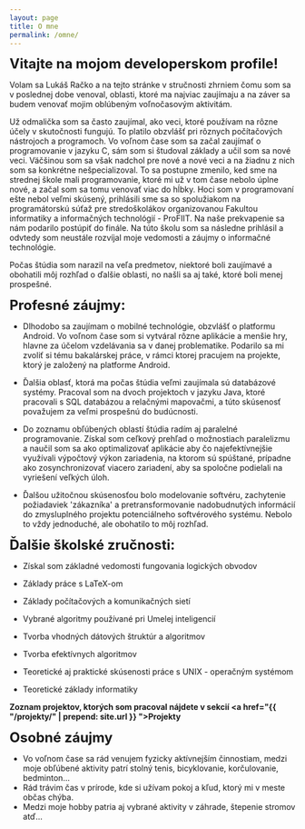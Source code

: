 ```yaml
---
layout: page
title: O mne
permalink: /omne/
---
```




<font size="5"><b>Vitajte na mojom developerskom profile!</b></font>

Volam sa Lukáš Račko a na tejto stránke v stručnosti zhrniem čomu som sa
 v poslednej dobe venoval, oblasti, ktoré ma najviac zaujímaju a na záver sa
 budem venovať mojim oblúbeným voľnočasovým aktivitám.
 
 
  Už odmalička som sa často zaujímal, ako veci, ktoré používam na rôzne účely
  v skutočnosti fungujú. To platilo obzvlášť pri rôznych počítačových nástrojoch
  a programoch. Vo voľnom čase som sa začal zaujímať o programovanie v jazyku C, 
  sám som si študoval základy a učil som sa nové veci. Väčšinou som sa však nadchol
  pre nové a nové veci a na žiadnu z nich som sa konkrétne nešpecializoval. To 
  sa postupne zmenilo, ked sme na strednej škole mali programovanie, ktoré mi už
  v tom čase nebolo úplne nové, a začal som sa tomu venovať viac do hĺbky. Hoci 
  som v programovaní ešte nebol veľmi skúsený, prihlásili sme sa so spolužiakom 
  na programátorskú súťaž pre stredoškolákov organizovanou Fakultou informatiky a
  informačných technológií - ProFIIT. Na naše prekvapenie sa nám podarilo postúpiť 
  do finále. Na túto školu som sa následne prihlásil a odvtedy som neustále rozvíjal 
  moje vedomosti a záujmy o informačné technológie.
  
  Počas štúdia som narazil na veľa predmetov, niektoré boli zaujímavé a obohatili 
  môj rozhľad o ďalšie oblasti, no našli sa aj také, ktoré boli menej prospešné.
 
<font size="5"><b>Profesné záujmy:</b></font>
 
 - Dlhodobo sa zaujímam o mobilné technológie, obzvlášť o platformu Android. Vo 
  voľnom čase som si vytváral rôzne aplikácie a menšie hry, hlavne za účelom vzdelávania 
  sa v danej problematike. Podarilo sa mi zvoliť si tému bakalárskej práce, v rámci 
  ktorej pracujem na projekte, ktorý je založený na platforme Android. 
  
 - Ďalšia oblasť, ktorá ma počas štúdia veľmi zaujímala sú databázové systémy. 
   Pracoval som na dvoch projektoch v jazyku Java, ktoré pracovali s SQL databázou 
   a relačnými mapovačmi, a túto skúsenosť považujem za veľmi prospešnú do budúcnosti.
   
 - Do zoznamu obľúbených oblastí štúdia radím aj paralelné programovanie. Získal som 
 ceľkový prehľad o možnostiach paralelizmu a naučil som sa ako optimalizovať aplikácie 
 aby čo najefektívnejšie využívali výpočtový výkon zariadenia, na ktorom sú spúštané, 
 prípadne ako zosynchronizovať viacero zariadení, aby sa spoločne podielali na vyriešení 
 veľkých úloh.
 
 - Ďalšou užitočnou skúsenosťou bolo modelovanie softvéru, zachytenie požiadaviek 'zákazníka' a 
 pretransformovanie nadobudnutých informácií do zmysluplného projektu potenciálneho 
 softvérového systému. Nebolo to vždy jednoduché, ale obohatilo to môj rozhľad.
 
 <font size="5"><b>Ďalšie školské zručnosti:</b></font>

 - Získal som základné vedomosti fungovania logických obvodov
 
 - Základy práce s LaTeX-om
 
 - Základy počítačových a komunikačných sietí
 
 - Vybrané algoritmy používané pri Umelej inteligencií
 
 - Tvorba vhodných dátových štruktúr a algoritmov
 
 - Tvorba efektívnych algoritmov
 
 - Teoretické aj praktické skúsenosti práce s UNIX - operačným systémom
 
 - Teoretické základy informatiky
 
 <b>Zoznam projektov, ktorých som pracoval nájdete v sekcií <a href="{{ "/projekty/" | prepend: site.url }}  ">Projekty</a></b>      
 

  <font size="5"><b>Osobné záujmy</b></font>
  
  - Vo voľnom čase sa rád venujem fyzicky aktívnejším činnostiam, medzi moje obľúbené 
  aktivity patrí stolný tenis, bicyklovanie, korčulovanie, bedminton...
  - Rád trávim čas v prírode, kde si užívam pokoj a kľud, ktorý mi v meste občas chýba.
  - Medzi moje hobby patria aj vybrané aktivity v záhrade, štepenie stromov atď... 
  
 
 
